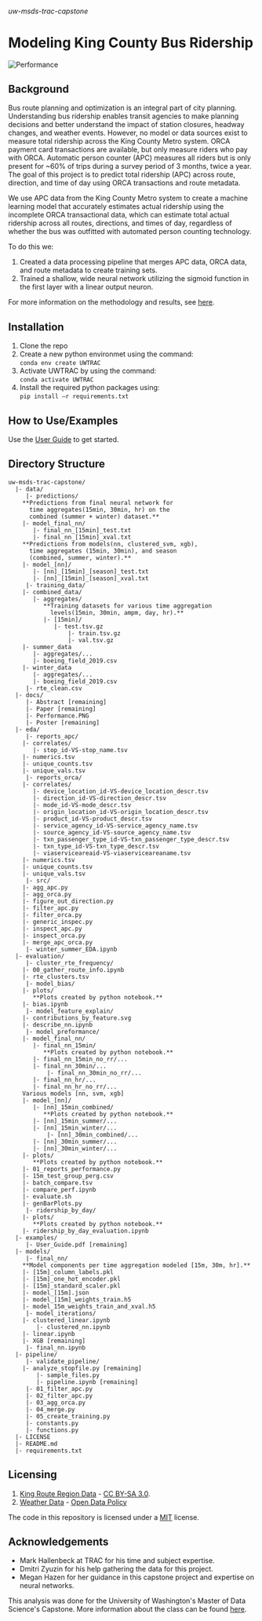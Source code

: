 ###### uw-msds-trac-capstone
# Modeling King County Bus Ridership
![Performance](https://github.com/jacobw125/uw-msds-trac-capstone/blob/master/docs/Performance.PNG)

## Background
Bus route planning and optimization is an integral part of city planning. Understanding bus ridership enables transit agencies to make planning decisions and better understand the impact of station closures, headway changes, and weather events. However, no model or data sources exist to measure total ridership across the King County Metro system. ORCA payment card transactions are available, but only measure riders who pay with ORCA. Automatic person counter (APC) measures all riders but is only present for ~60% of trips during a survey period of 3 months, twice a year. The goal of this project is to predict total ridership (APC) across route, direction, and time of day using ORCA transactions and route metadata.

We use APC data from the King County Metro system to create a machine learning model that accurately estimates actual ridership using the incomplete ORCA transactional data, which can estimate total actual ridership across all routes, directions, and times of day, regardless of whether the bus was outfitted with automated person counting technology. 

To do this we:
1. Created a data processing pipeline that merges APC data, ORCA data, and route metadata to create training sets.
2. Trained a shallow, wide neural network utilizing the sigmoid function in the first layer with a linear output neuron.

For more information on the methodology and results, see [here](https://github.com/jacobw125/uw-msds-trac-capstone/blob/master/docs).

## Installation
1. Clone the repo  
2. Create a new python environmet using the command:  
```conda env create UWTRAC```  
3. Activate UWTRAC by using the command:  
```conda activate UWTRAC```  
4. Install the required python packages using:  
```pip install –r requirements.txt```  

## How to Use/Examples
Use the [User Guide](https://github.com/jacobw125/uw-msds-trac-capstone/blob/master/examples/User_Guide.pdf) to get started.

## Directory Structure
```
uw-msds-trac-capstone/
  |- data/
     |- predictions/
	**Predictions from final neural network for
	  time aggregates(15min, 30min, hr) on the 
	  combined (summer + winter) dataset.**
	|- model_final_nn/
	   |- final_nn_[15min]_test.txt
	   |- final_nn_[15min]_xval.txt
	**Predictions from models(nn, clustered_svm, xgb),
	  time aggregates (15min, 30min), and season
	  (combined, summer, winter).**
	|- model_[nn]/
	   |- [nn]_[15min]_[season]_test.txt
	   |- [nn]_[15min]_[season]_xval.txt
     |- training_data/
	|- combined_data/
	   |- aggregates/
	      **Training datasets for various time aggregation
	        levels(15min, 30min, ampm, day, hr).**
	      |- [15min]/
	         |- test.tsv.gz
                 |- train.tsv.gz
                 |- val.tsv.gz	
	|- summer_data
	   |- aggregates/...
	   |- boeing_field_2019.csv
	|- winter_data
	   |- aggregates/...
	   |- boeing_field_2019.csv
     |- rte_clean.csv
  |- docs/
     |- Abstract [remaining]
     |- Paper [remaining]
     |- Performance.PNG
     |- Poster [remaining]
  |- eda/
     |- reports_apc/
	|- correlates/
	   |- stop_id-VS-stop_name.tsv
	|- numerics.tsv
	|- unique_counts.tsv
	|- unique_vals.tsv
     |- reports_orca/
	|- correlates/
	   |- device_location_id-VS-device_location_descr.tsv
	   |- direction_id-VS-direction_descr.tsv
	   |- mode_id-VS-mode_descr.tsv
	   |- origin_location_id-VS-origin_location_descr.tsv
	   |- product_id-VS-product_descr.tsv
	   |- service_agency_id-VS-service_agency_name.tsv
	   |- source_agency_id-VS-source_agency_name.tsv
	   |- txn_passenger_type_id-VS-txn_passenger_type_descr.tsv
	   |- txn_type_id-VS-txn_type_descr.tsv
	   |- viaserviceareaid-VS-viaserviceareaname.tsv
	|- numerics.tsv
	|- unique_counts.tsv
	|- unique_vals.tsv
     |- src/
	|- agg_apc.py
	|- agg_orca.py
	|- figure_out_direction.py
	|- filter_apc.py
	|- filter_orca.py
	|- generic_inspec.py
	|- inspect_apc.py
	|- inspect_orca.py
	|- merge_apc_orca.py
     |- winter_summer_EDA.ipynb
  |- evaluation/
     |- cluster_rte_frequency/
	|- 00_gather_route_info.ipynb
	|- rte_clusters.tsv
     |- model_bias/
	|- plots/
	   **Plots created by python notebook.**
	|- bias.ipynb
     |- model_feature_explain/
	|- contributions_by_feature.svg
	|- describe_nn.ipynb
     |- model_preformance/
	|- model_final_nn/
	   |- final_nn_15min/
	      **Plots created by python notebook.**
	   |- final_nn_15min_no_rr/...
	   |- final_nn_30min/...
           |- final_nn_30min_no_rr/...
	   |- final_nn_hr/...
	   |- final_nn_hr_no_rr/...
	Various models [nn, svm, xgb]
	|- model_[nn]/
	   |- [nn]_15min_combined/
	      **Plots created by python notebook.**
	   |- [nn]_15min_summer/...
	   |- [nn]_15min_winter/...
           |- [nn]_30min_combined/...
	   |- [nn]_30min_summer/...
	   |- [nn]_30min_winter/...
	|- plots/
	   **Plots created by python notebook.**
	|- 01_reports_performance.py
	|- 15m_test_group_perg.csv
	|- batch_compare.tsv
	|- compare_perf.ipynb
	|- evaluate.sh
	|- genBarPlots.py
     |- ridership_by_day/
	|- plots/ 
	   **Plots created by python notebook.**
	|- ridership_by_day_evaluation.ipynb
  |- examples/
     |- User_Guide.pdf [remaining]
  |- models/
     |- final_nn/
	**Model components per time aggregation modeled [15m, 30m, hr].**
	|- [15m]_column_labels.pkl
	|- [15m]_one_hot_encoder.pkl
	|- [15m]_standard_scaler.pkl
	|- model_[15m].json
	|- model_[15m]_weights_train.h5
	|- model_15m_weights_train_and_xval.h5
     |- model_iterations/
	|- clustered_linear.ipynb
        |- clustered_nn.ipynb
	|- linear.ipynb
	|- XGB [remaining]
     |- final_nn.ipynb
  |- pipeline/
     |- validate_pipeline/
	|- analyze_stopfile.py [remaining]
        |- sample_files.py
        |- pipeline.ipynb [remaining]
     |- 01_filter_apc.py
     |- 02_filter_apc.py
     |- 03_agg_orca.py
     |- 04_merge.py
     |- 05_create_training.py
     |- constants.py
     |- functions.py
  |- LICENSE
  |- README.md
  |- requirements.txt
```

## Licensing
1. [King Route Region Data](https://en.wikipedia.org/wiki/List_of_King_County_Metro_bus_routes) - [CC BY-SA 3.0](https://creativecommons.org/licenses/by-sa/3.0/).
2. [Weather Data](https://www.ncdc.noaa.gov/cdo-web/datatools/lcd) - [Open Data Policy](https://project-open-data.cio.gov/)

The code in this repository is licensed under a [MIT](https://opensource.org/licenses/MIT) license.

## Acknowledgements
- Mark Hallenbeck at TRAC for his time and subject expertise.
- Dmitri Zyuzin for his help gathering the data for this project.
- Megan Hazen for her guidance in this capstone project and expertise on neural networks.

This analysis was done for the University of Washington's Master of Data Science's Capstone.
More information about the class can be found [here](https://www.washington.edu/datasciencemasters/capstone-projects/).

